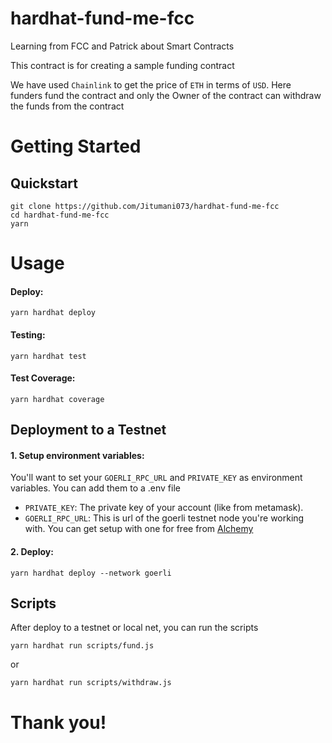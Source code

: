 # hardhat-fund-me-fcc

Learning from FCC and Patrick about Smart Contracts

This contract is for creating a sample funding contract

We have used `Chainlink` to get the price of `ETH` in terms of `USD`. Here funders fund the contract and only the Owner of the contract can withdraw the funds from the contract

# Getting Started

## Quickstart

```
git clone https://github.com/Jitumani073/hardhat-fund-me-fcc
cd hardhat-fund-me-fcc
yarn
```

# Usage

#### Deploy:
`yarn hardhat deploy`

#### Testing:
`yarn hardhat test`

#### Test Coverage:
`yarn hardhat coverage`

## Deployment to a Testnet 

#### 1. Setup environment variables:
You'll want to set your `GOERLI_RPC_URL` and `PRIVATE_KEY` as environment variables. You can add them to a .env file
* `PRIVATE_KEY`: The private key of your account (like from metamask).
* `GOERLI_RPC_URL`: This is url of the goerli testnet node you're working with. You can get setup with one for free from [Alchemy](https://www.alchemy.com/)

#### 2. Deploy:
`yarn hardhat deploy --network goerli`

## Scripts
After deploy to a testnet or local net, you can run the scripts 

`yarn hardhat run scripts/fund.js`

or

`yarn hardhat run scripts/withdraw.js`

# Thank you!


